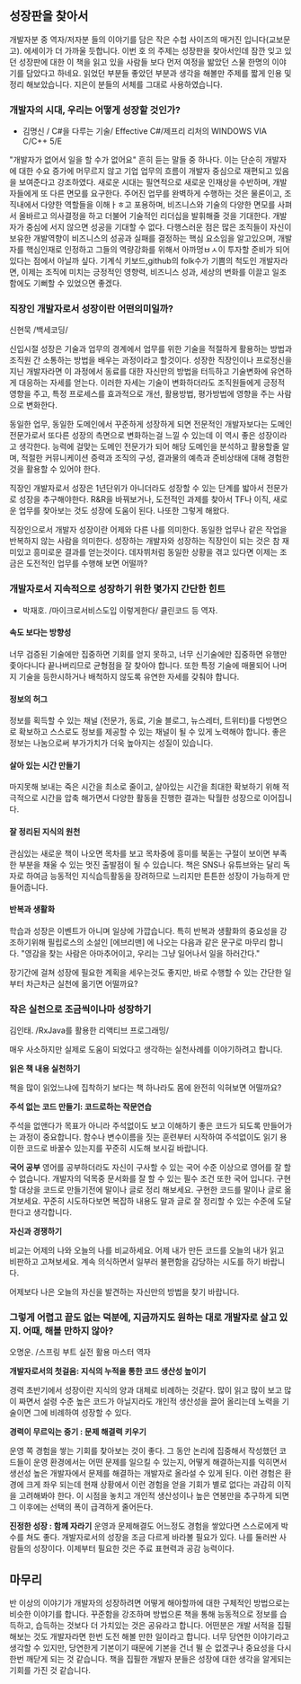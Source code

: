## 성장판을 찾아서

개발자분 중 역자/저자분 들의 이야기를 담은 작은 수첩 사이즈의 매거진 입니다(교보문고). 에세이가 더 가까울 듯합니다. 이번 호 의 주제는 성장판을 찾아서인데 잠깐 잊고 있던 성장판에 대한 이 책을 읽고 있을 사람들 보다 먼저 여정을 밞았던 스물 한명의 이야기를 담았다고 하네요.
읽었던 부분들 좋았던 부분과 생각을 해볼만 주제를 짧게 인용 및 정리 해보았습니다. 지은이 분들의 서체를 그대로 사용하였습니다.

### 개발자의 시대, 우리는 어떻게 성장할 것인가?

- 김명신 / C#을 다루는 기술/ Effective C#/제프리 리처의 WINDOWS VIA C/C++ 5/E

"개발자가 없어서 일을 할 수가 없어요" 흔히 듣는 말들 중 하나다. 이는 단순히 개발자에 대한 수요 증가에 머무르지 않고 기업 업무의 흐름이 개발자 중심으로 재편되고 있음을 보여준다고 강조하였다.
새로운 시대는 필연적으로 새로운 인재상을 수반하며, 개발자들에게 또 다른 면모를 요구한다. 주어진 업무를 완벽하게 수행하는 것은 물론이고, 조직내에서 다양한 역할들을 이해ㅏㅎ고 포용하며, 비즈니스와 기술의 다양한 면모를 사펴서 올바르고 의사결정을 하고 더불어 기술적인 리더십을 발휘해줄 것을 기대한다. 개발자가 중심에 서지 않으면 성공을 기대할 수 없다. 다행스러운 점은 많은 조직들이 자신이 보유한 개발역향이 비즈니스의 성공과 실패를 결정하는 핵심 요소임을 알고있으며, 개발자를 핵심인재로 인정하고 그들의 역량강화를 위해서 아까멍ㅂㅅ이 투자할 준비가 되어있다는 점에서 아닐까 싶다. 기계식 키보드,github의 folk수가 기쁨의 척도인 개발자라면, 이제는 조직에 미치는 긍정적인 영향력, 비즈니스 성과, 세상의 변화를 이끌고 일조함에도 기뻐할 수 있었으면 좋겠다.

### 직장인 개발자로서 성장이란 어떤의미일까?

신현묵 /백세코딩/

신입시절 성장은 기술과 업무의 경계에서 업무를 위한 기술을 적절하게 활용하는 방법과 조직원 간 소통하는 방법을 배우는 과정이라고 할것이다. 성장한 직장인이나 프로정신을 지닌 개발자라면 이 과정에서 동료를 대한 자신만의 방법을 터득하고 기술변화에 유연하게 대응하는 자세를 얻는다. 이러한 자세는 기술이 변화하더라도 조직원들에게 긍정적 영향을 주고, 특정 프로세스를 효과적으로 개선, 활용방법, 평가방법에 영향을 주는 사람으로 변화한다.

동일한 업무, 동일한 도메인에서 꾸준하게 성장하게 되면 전문적인 개발자보다는 도메인 전문가로서 또다른 성장의 측면으로 변화하는걸 느낄 수 있는데 이 역시 좋은 성장이라고 생각한다. 능력에 걸맞는 도메인 전문가가 되어 해당 도메인을 분석하고 활용할줄 알며, 적절한 커뮤니케이션 증력과 조직의 구성, 결과물의 예측과 준비상태에 대해 경험한 것을 활용할 수 있어야 한다.

직장인 개발자로서 성장은 1년단위가 아니더라도 성장할 수 있는 단계를 밟아서 전문가로 성장을 추구해야한다. R&R을 바꿔보거나, 도전적인 과제를 찾아서 TF나 이직, 새로운 업무를 찾아보는 것도 성장에 도움이 된다. 나또한 그렇게 해왔다.

직장인으로서 개발자 성장이란 어제와 다른 나를 의미한다. 동일한 업무나 같은 작업을 반복하지 않는 사람을 의미한다. 성장하는 개발자와 성장하는 직장인이 되는 것은 참 재미있고 흥미로운 결과를 얻는것이다. 데자뷔처럼 동일한 상황을 겪고 있다면 이제는 조금은 도전적인 업무를 수행해 보면 어떨까?

### 개발자로서 지속적으로 성장하기 위한 몇가지 간단한 힌트

- 박재호. /마이크로서비스도입 이렇게한다/ 클린코드 등 역자.

#### 속도 보다는 방향성

너무 검증된 기술에만 집중하면 기회를 얻지 못하고, 너무 신기술에만 집중하면 유행만 좇아다니다 끝나버리므로 균형점을 잘 찾아야 합니다. 또한 특정 기술에 매몰되어 나머지 기술을 등한시하거나 배척하지 않도록 유연한 자세를 갖춰야 합니다.

#### 정보의 허그

정보를 획득할 수 있는 채널 (전문가, 동료, 기술 블로그, 뉴스레터, 트위터)를 다방면으로 확보하고 스스로도 정보를 제공할 수 있는 채널이 될 수 있게 노력해야 합니다. 좋은 정보는 나눔으로써 부가가치가 더욱 높아지는 성질이 있습니다.

#### 살아 있는 시간 만들기

마지못해 보내는 죽은 시간을 최소로 줄이고, 살아있는 시간을 최대한 확보하기 위해 적극적으로 시간을 압축 해가면서 다양한 활동을 진행한 결과는 탁월한 성장으로 이어집니다.

#### 잘 정리된 지식의 원천

관심있는 새로운 책이 나오면 목차를 보고 목차중에 흥미를 북돋는 구절이 보이면 부족한 부분을 채울 수 있는 멋진 출발점이 될 수 있습니다. 책은 SNS나 유튜브와는 달리 독자로 하여금 능동적인 지식습득활동을 장려하므로 느리지만 튼튼한 성장이 가능하게 만들어줍니다.

#### 반복과 생활화

학습과 성장은 이벤트가 아니며 일상에 가깝습니다. 특히 반복과 생활화의 중요성을 강조하기위해 필립로스의 소설인 [에브리맨] 에 나오는 다음과 같은 문구로 마무리 합니다.
"영감을 찾는 사람은 아마추어이고, 우리는 그냥 일어나서 일을 하러간다."

장기간에 걸쳐 성장에 필요한 계획을 세우는것도 좋지만, 바로 수행할 수 있는 간단한 일부터 차근차근 실천에 옮기면 어떨까요?

### 작은 실천으로 조금씩이나마 성장하기

김인태. /RxJava를 활용한 리액티브 프로그래밍/

매우 사소하지만 실제로 도움이 되었다고 생각하는 실천사례를 이야기하려고 합니다.

**읽은 책 내용 실천하기**

책을 많이 읽었느냐에 집착하기 보다는 책 하나라도 몸에 완전히 익혀보면 어떨까요?

**주석 없는 코드 만들기: 코드로하는 작문연습**

주석을 없앤다가 목표가 아니라 주석없이도 보고 이해하기 좋은 코드가 되도록 만들어가는 과정이 중요합니다. 함수나 변수이름을 짓는 훈련부터 시작하여 주석없이도 읽기 용이한 코드로 바꿀수 있는지를 꾸준히 시도해 보시길 바랍니다.

**국어 공부**
영어를 공부하더라도 자신이 구사할 수 있는 국어 수준 이상으로 영어를 잘 할 수 없습니다. 개발자의 덕목중 문서화를 잘 할 수 있는 필수 조건 또한 국어 입니다.
구현 할 대상을 코드로 만들기전에 말이나 글로 정리 해보세요. 구현한 코드를 말이나 글로 옮겨보세요. 꾸준히 시도하다보면 복잡하 내용도 말과 글로 잘 정리할 수 있는 수준에 도달한다고 생각합니다.

**자신과 경쟁하기**

비교는 어제의 나와 오늘의 나를 비교하세요. 어제 내가 만든 코드를 오늘의 내가 읽고 비판하고 고쳐보세요.
계속 의식하면서 일부러 불편함을 감당하는 시도를 하기 바랍니다.

어제보다 나은 오늘의 자신을 발견하는 자신만의 방법을 찾기 바랍니다.

### 그렇게 어렵고 끝도 없는 덕분에, 지금까지도 원하는 대로 개발자로 살고 있지. 어때, 해볼 만하지 않아?

오명운. /스프링 부트 실전 활용 마스터 역자

**개발자로서의 첫걸음: 지식의 누적을 통한 코드 생산성 높이기**

경력 초반기에서 성장이란 지식의 양과 대체로 비례하는 것같다. 많이 읽고 많이 보고 많이 짜면서 설령 수준 높은 코드가 아닐지라도 개인적 생산성을 끌어 올리는데 노력을 기술이면 그에 비례하여 성장할 수 있다.

**경력이 무르익는 중기 : 문제 해결력 키우기**

운영 쪽 경험을 쌓는 기회를 찾아보는 것이 좋다. 그 동안 논리에 집중해서 작성했던 코드들이 운영 환경에서는 어떤 문제를 일으킬 수 있는지, 어떻게 해결하는지를 익히면서 생선성 높은 개발자에서 문제를 해결하는 개발자로 올라설 수 있게 된다. 이런 경험은 환경에 크게 좌우 되는데 현재 상황에서 이런 경험을 얻을 기회가 별로 없다는 과감히 이직을 고려해봐야 한다. 이 시점을 놓치고 개인적 생산성이나 높은 연봉만을 추구하게 되면 그 이후에는 선택의 폭이 급격하게 줄어든다.

**진정한 성장 : 함께 자라기**
운영과 문제해결도 어느정도 경험을 쌓았다면 스스로에게 박수를 쳐도 좋다. 개발자로서의 성장을 조금 다르게 바라볼 필요가 있다. 나를 둘러싼 사람들의 성장이다. 이제부터 필요한 것은 주료 표현력과 공감 능력이다.

## 마무리

반 이상의 이야기가 개발자의 성장하려면 어떻게 해야할까에 대한 구체적인 방법으로는 비슷한 이야기를 합니다. 꾸준함을 강조하며 방법으론 책을 통해 능동적으로 정보를 습득하고, 습득하는 것보다 더 가치있는 것은 공유라고 합니다. 어떤분은 개발 서적을 집필해보는 것도 개발자라면 한번 도전 해볼 만한 일이라고 합니다. 너무 당연한 이야기라고 생각할 수 있지만, 당연한게 기본이기 때문에 기본을 건너 뛸 순 없겠구나 중요성을 다시 한번 깨닫게 되는 것 같습니다. 책을 집필한 개발자 분들은 성장에 대한 생각을 알게되는 기회를 가진 것 같습니다.

